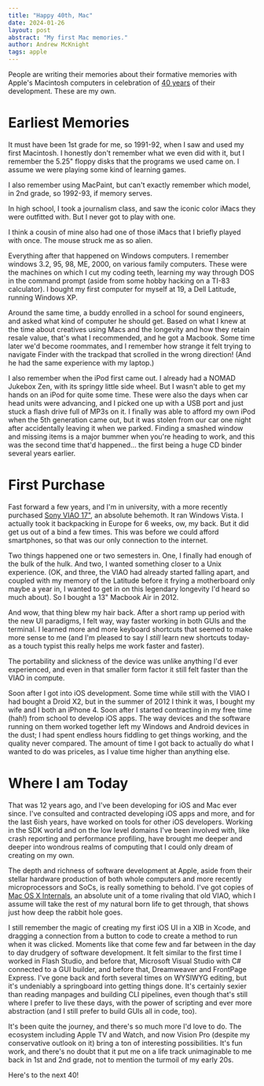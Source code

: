 ```yaml
---
title: "Happy 40th, Mac"
date: 2024-01-26
layout: post
abstract: "My first Mac memories."
author: Andrew McKnight
tags: apple
---
```


People are writing their memories about their formative memories with Apple's Macintosh computers in celebration of [40 years](https://mac40th.com) of their development. These are my own.

# Earliest Memories

It must have been 1st grade for me, so 1991-92, when I saw and used my first Macintosh. I honestly don't remember what we even did with it, but I remember the 5.25" floppy disks that the programs we used came on. I assume we were playing some kind of learning games.

I also remember using MacPaint, but can't exactly remember which model, in 2nd grade, so 1992-93, if memory serves.

In high school, I took a journalism class, and saw the iconic color iMacs they were outfitted with. But I never got to play with one.

I think a cousin of mine also had one of those iMacs that I briefly played with once. The mouse struck me as so alien.

Everything after that happened on Windows computers. I remember windows 3.2, 95, 98, ME, 2000, on various family computers. These were the machines on which I cut my coding teeth, learning my way through DOS in the command prompt (aside from some hobby hacking on a TI-83 calculator). I bought my first computer for myself at 19, a Dell Latitude, running Windows XP.

Around the same time, a buddy enrolled in a school for sound engineers, and asked what kind of computer he should get. Based on what I knew at the time about creatives using Macs and the longevity and how they retain resale value, that's what I recommended, and he got a Macbook. Some time later we'd become roommates, and I remember how strange it felt trying to navigate Finder with the trackpad that scrolled in the wrong direction! (And he had the same experience with my laptop.)

I also remember when the iPod first came out. I already had a NOMAD Jukebox Zen, with its springy little side wheel. But I wasn't able to get my hands on an iPod for quite some time. These were also the days when car head units were advancing, and I picked one up with a USB port and just stuck a flash drive full of MP3s on it. I finally was able to afford my own iPod when the 5th generation came out, but it was stolen from our car one night after accidentally leaving it when we parked. Finding a smashed window and missing items is a major bummer when you're heading to work, and this was the second time that'd happened... the first being a huge CD binder several years earlier.

# First Purchase

Fast forward a few years, and I'm in university, with a more recently purchased [Sony VIAO 17"](https://www.cnet.com/reviews/sony-vaio-e-series-17-inch-review/), an absolute behemoth. It ran Windows Vista. I actually took it backpacking in Europe for 6 weeks, ow, my back. But it did get us out of a bind a few times. This was before we could afford smartphones, so that was our only connection to the internet.

Two things happened one or two semesters in. One, I finally had enough of the bulk of the hulk. And two, I wanted something closer to a Unix experience. (OK, and three, the VIAO had already started falling apart, and coupled with my memory of the Latitude before it frying a motherboard only maybe a year in, I wanted to get in on this legendary longevity I'd heard so much about). So I bought a 13" Macbook Air in 2012.

And wow, that thing blew my hair back. After a short ramp up period with the new UI paradigms, I felt way, way faster working in both GUIs and the terminal. I learned more and more keyboard shortcuts that seemed to make more sense to me (and I'm pleased to say I _still_ learn new shortcuts today-as a touch typist this really helps me work faster and faster).

The portability and slickness of the device was unlike anything I'd ever experienced, and even in that smaller form factor it still felt faster than the VIAO in compute.

Soon after I got into iOS development. Some time while still with the VIAO I had bought a Droid X2, but in the summer of 2012 I think it was, I bought my wife and I both an iPhone 4. Soon after I started contracting in my free time (hah!) from school to develop iOS apps. The way devices and the software running on them worked together left my Windows and Android devices in the dust; I had spent endless hours fiddling to get things working, and the quality never compared. The amount of time I got back to actually do what I wanted to do was priceles, as I value time higher than anything else.

# Where I am Today

That was 12 years ago, and I've been developing for iOS and Mac ever since. I've consulted and contracted developing iOS apps and more, and for the last 6ish years, have worked on tools for other iOS developers. Working in the SDK world and on the low level domains I've been involved with, like crash reporting and performance profiling, have brought me deeper and deeper into wondrous realms of computing that I could only dream of creating on my own.

The depth and richness of software development at Apple, aside from their stellar hardware production of both whole computers and more recently microprocessors and SoCs, is really something to behold. I've got copies of [Mac OS X Internals](https://www.amazon.com/Mac-OS-Internals-Approach-paperback/dp/0134426541), an absolute unit of a tome rivaling that old VIAO, which I assume will take the rest of my natural born life to get through, that shows just how deep the rabbit hole goes.

I still remember the magic of creating my first iOS UI in a XIB in Xcode, and dragging a connection from a button to code to create a method to run when it was clicked. Moments like that come few and far between in the day to day drudgery of software development. It felt similar to the first time I worked in Flash Studio, and before that, Microsoft Visual Studio with C# connected to a GUI builder, and before that, Dreamweaver and FrontPage Express. I've gone back and forth several times on WYSIWYG editing, but it's undeniably a springboard into getting things done. It's certainly sexier than reading manpages and building CLI pipelines, even though that's still where I prefer to live these days, with the power of scripting and ever more abstraction (and I still prefer to build GUIs all in code, too).

It's been quite the journey, and there's so much more I'd love to do. The ecosystem including Apple TV and Watch, and now Vision Pro (despite my conservative outlook on it) bring a ton of interesting possibilities. It's fun work, and there's no doubt that it put me on a life track unimaginable to me back in 1st and 2nd grade, not to mention the turmoil of my early 20s.

Here's to the next 40!
